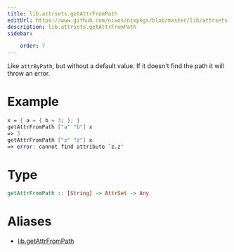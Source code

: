 ```yaml
---
title: lib.attrsets.getAttrFromPath
editUrl: https://www.github.com/nixos/nixpkgs/blob/master/lib/attrsets.nix#L133C5
description: lib.attrsets.getAttrFromPath
sidebar:

    order: 7
---
```


Like `attrByPath`, but without a default value. If it doesn't find the
path it will throw an error.

# Example

```nix
x = { a = { b = 3; }; }
getAttrFromPath ["a" "b"] x
=> 3
getAttrFromPath ["z" "z"] x
=> error: cannot find attribute `z.z'
```

# Type

```haskell
getAttrFromPath :: [String] -> AttrSet -> Any
```


# Aliases

- [lib.getAttrFromPath](reference/lib/lib-getAttrFromPath)


